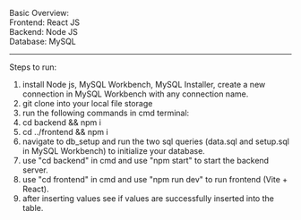 Basic Overview:  
Frontend: React JS  
Backend: Node JS  
Database: MySQL  

--------------------------------------------------------------------------------------------------------------------------

Steps to run:
1. install Node js, MySQL Workbench, MySQL Installer, create a new connection in MySQL Workbench with any connection name.
2. git clone into your local file storage
3. run the following commands in cmd terminal:
 1. cd backend && npm i
 2. cd ../frontend && npm i
4. navigate to db_setup and run the two sql queries (data.sql and setup.sql in MySQL Workbench) to initialize your database.
5. use "cd backend" in cmd and use "npm start" to start the backend server.
6. use "cd frontend" in cmd and use "npm run dev" to run frontend (Vite + React).
4. after inserting values see if values are successfully inserted into the table.

